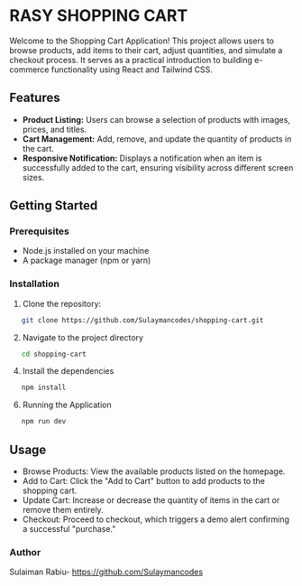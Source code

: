 # RASY SHOPPING CART
Welcome to the Shopping Cart Application! This project allows users to browse products, add items to their cart, adjust quantities, and simulate a checkout process. It serves as a practical introduction to building e-commerce functionality using React and Tailwind CSS.

## Features
- **Product Listing:** Users can browse a selection of products with images, prices, and titles.
- **Cart Management:**  Add, remove, and update the quantity of products in the cart.
- **Responsive Notification:** Displays a notification when an item is successfully added to the cart, ensuring visibility across different screen sizes.

## Getting Started
### Prerequisites
- Node.js installed on your machine
- A package manager (npm or yarn)

### Installation
1. Clone the repository:
   
```bash
   git clone https://github.com/Sulaymancodes/shopping-cart.git
```
2. Navigate to the project directory
```bash
   cd shopping-cart
```
4. Install the dependencies
   
```bash
   npm install
```
6. Running the Application
```bash
   npm run dev
```

## Usage
- Browse Products: View the available products listed on the homepage.
-  Add to Cart: Click the "Add to Cart" button to add products to the shopping cart.
- Update Cart: Increase or decrease the quantity of items in the cart or remove them entirely.
- Checkout: Proceed to checkout, which triggers a demo alert confirming a successful "purchase."

### Author
Sulaiman Rabiu- https://github.com/Sulaymancodes
